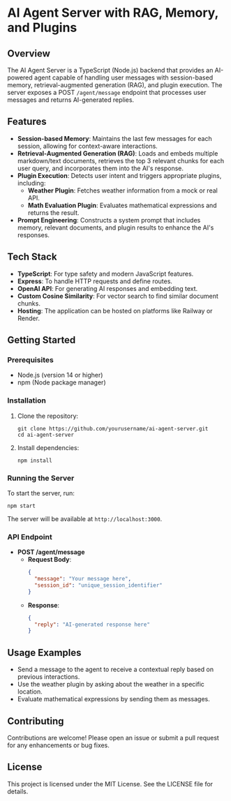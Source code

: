 # AI Agent Server with RAG, Memory, and Plugins

## Overview
The AI Agent Server is a TypeScript (Node.js) backend that provides an AI-powered agent capable of handling user messages with session-based memory, retrieval-augmented generation (RAG), and plugin execution. The server exposes a POST `/agent/message` endpoint that processes user messages and returns AI-generated replies.

## Features
- **Session-based Memory**: Maintains the last few messages for each session, allowing for context-aware interactions.
- **Retrieval-Augmented Generation (RAG)**: Loads and embeds multiple markdown/text documents, retrieves the top 3 relevant chunks for each user query, and incorporates them into the AI's response.
- **Plugin Execution**: Detects user intent and triggers appropriate plugins, including:
  - **Weather Plugin**: Fetches weather information from a mock or real API.
  - **Math Evaluation Plugin**: Evaluates mathematical expressions and returns the result.
- **Prompt Engineering**: Constructs a system prompt that includes memory, relevant documents, and plugin results to enhance the AI's responses.

## Tech Stack
- **TypeScript**: For type safety and modern JavaScript features.
- **Express**: To handle HTTP requests and define routes.
- **OpenAI API**: For generating AI responses and embedding text.
- **Custom Cosine Similarity**: For vector search to find similar document chunks.
- **Hosting**: The application can be hosted on platforms like Railway or Render.

## Getting Started

### Prerequisites
- Node.js (version 14 or higher)
- npm (Node package manager)

### Installation
1. Clone the repository:
   ```
   git clone https://github.com/yourusername/ai-agent-server.git
   cd ai-agent-server
   ```

2. Install dependencies:
   ```
   npm install
   ```

### Running the Server
To start the server, run:
```
npm start
```
The server will be available at `http://localhost:3000`.

### API Endpoint
- **POST /agent/message**
  - **Request Body**:
    ```json
    {
      "message": "Your message here",
      "session_id": "unique_session_identifier"
    }
    ```
  - **Response**:
    ```json
    {
      "reply": "AI-generated response here"
    }
    ```

## Usage Examples
- Send a message to the agent to receive a contextual reply based on previous interactions.
- Use the weather plugin by asking about the weather in a specific location.
- Evaluate mathematical expressions by sending them as messages.

## Contributing
Contributions are welcome! Please open an issue or submit a pull request for any enhancements or bug fixes.

## License
This project is licensed under the MIT License. See the LICENSE file for details.